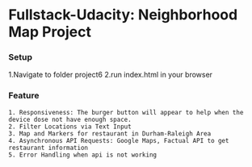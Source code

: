 # Fullstack-Udacity: Neighborhood Map Project

### Setup

1.Navigate to folder project6
2.run index.html in your browser
    
### Feature
```
1. Responsiveness: The burger button will appear to help when the device dose not have enough space.
2. Filter Locations via Text Input
3. Map and Markers for restaurant in Durham-Raleigh Area
4. Asynchronous API Requests: Google Maps, Factual API to get restaurant information
5. Error Handling when api is not working
```
